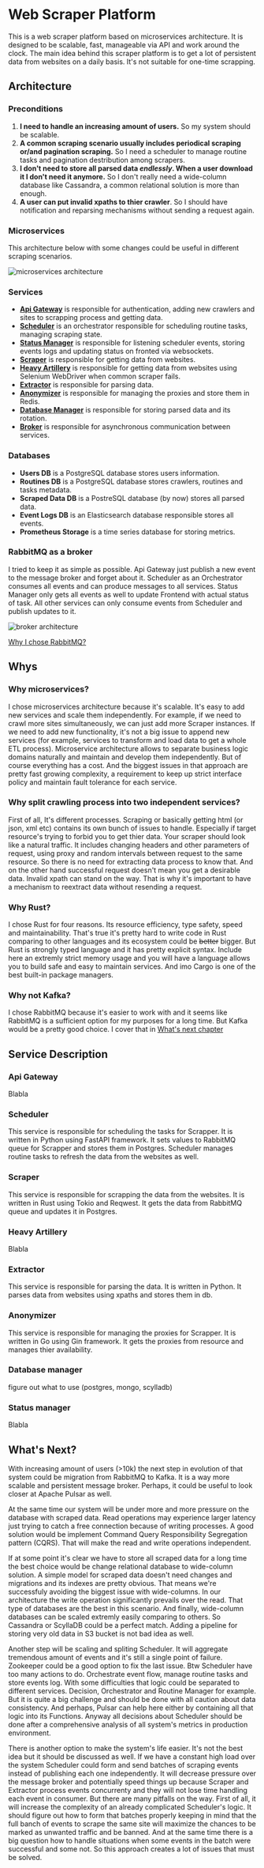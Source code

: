 # Web Scraper Platform

This is a web scraper platform based on microservices architecture. It is designed to be scalable, fast, manageable via API and work around the clock. The main idea behind this scraper platform is to get a lot of persistent data from websites on a daily basis. It's not suitable for one-time scrapping.

## Architecture

### Preconditions

1. **I need to handle an increasing amount of users.** So my system should be scalable.
2. **A common scraping scenario usually includes periodical scraping or/and pagination scraping.** So I need a scheduler to manage routine tasks and pagination destribution among scrapers.
3. **I don't need to store all parsed data _endlessly_. When a user download it I don't need it anymore.** So I don't really need a wide-column database like Cassandra, a common relational solution is more than enough.
4. **A user can put invalid xpaths to thier crawler**. So I should have notification and reparsing mechanisms without sending a request again.

### Microservices

This architecture below with some changes could be useful in different scraping scenarios.

![microservices architecture](/utils/microservices_architecture.png)

### Services

- [**Api Gateway**](#api-gateway) is responsible for authentication, adding new crawlers and sites to scrapping process and getting data.
- [**Scheduler**](#scheduler) is an orchestrator responsible for scheduling routine tasks, managing scraping state.
- [**Status Manager**](#status-manager) is responsible for listening scheduler events, storing events logs and updating status on fronted via websockets.
- [**Scraper**](#scraper) is responsible for getting data from websites.
- [**Heavy Artillery**](#heavy-artillery) is responsible for getting data from websites using Selenium WebDriver when common scraper fails.
- [**Extractor**](#extractor) is responsible for parsing data.
- [**Anonymizer**](#anonymizer) is responsible for managing the proxies and store them in Redis.
- [**Database Manager**](#database-manager) is responsible for storing parsed data and its rotation.
- [**Broker**](#rabbitmq-as-a-broker) is responsible for asynchronous communication between services.

### Databases

- **Users DB** is a PostgreSQL database stores users information.
- **Routines DB** is a PostgreSQL database stores crawlers, routines and tasks metadata.
- **Scraped Data DB** is a PostreSQL database (by now) stores all parsed data.
- **Event Logs DB** is an Elasticsearch database responsible stores all events.
- **Prometheus Storage** is a time series database for storing metrics.

### RabbitMQ as a broker

I tried to keep it as simple as possible. Api Gateway just publish a new event to the message broker and forget about it. Scheduler as an Orchestrator consumes all events and can produce messages to all services. Status Manager only gets all events as well to update Frontend with actual status of task. All other services can only consume events from Scheduler and publish updates to it.

![broker architecture](/utils/rabbit_architecture.png)

[Why I chose RabbitMQ?](#why-not-kafka)

## Whys

### Why microservices?

I chose microservices architecture because it's scalable. It's easy to add new services and scale them independently. For example, if we need to crawl more sites simultaneously, we can just add more Scraper instances. If we need to add new functionality, it's not a big issue to append new services (for example, services to transform and load data to get a whole ETL process). Microservice architecture allows to separate business logic domains naturally and maintain and develop them independently. But of course everything has a cost. And the biggest issues in that approach are pretty fast growing complexity, a requirement to keep up strict interface policy and maintain fault tolerance for each service.

### Why split crawling process into two independent services?

First of all, It's different processes. Scraping or basically getting html (or json, xml etc) contains its own bunch of issues to handle. Especially if target resource's trying to forbid you to get thier data. Your scraper should look like a natural traffic. It includes changing headers and other parameters of request, using proxy and random intervals between request to the same resource. So there is no need for extracting data process to know that. And on the other hand successful request doesn't mean you get a desirable data. Invalid xpath can stand on the way. That is why it's important to have a mechanism to reextract data without resending a request.

### Why Rust?

I chose Rust for four reasons. Its resource efficiency, type safety, speed and maintainability. That's true it's pretty hard to write code in Rust comparing to other languages and its ecosystem could be ~~better~~ bigger. But Rust is strongly typed language and it has pretty explicit syntax. Include here an extremly strict memory usage and you will have a language allows you to build safe and easy to maintain services. And imo Cargo is one of the best built-in package managers.

### Why not Kafka?

I chose RabbitMQ because it's easier to work with and it seems like RabbitMQ is a sufficient option for my purposes for a long time. But Kafka would be a pretty good choice. I cover that in [What's next chapter](#whats-next)

## Service Description

### Api Gateway

Blabla

### Scheduler

This service is responsible for scheduling the tasks for Scrapper. It is written in Python using FastAPI framework. It sets values to RabbitMQ queue for Scrapper and stores them in Postgres. Scheduler manages routine tasks to refresh the data from the websites as well.

### Scraper

This service is responsible for scrapping the data from the websites. It is written in Rust using Tokio and Reqwest. It gets the data from RabbitMQ queue and updates it in Postgres.

### Heavy Artillery

Blabla

### Extractor

This service is responsible for parsing the data. It is written in Python. It parses data from websites using xpaths and stores them in db.

### Anonymizer

This service is responsible for managing the proxies for Scrapper. It is written in Go using Gin framework. It gets the proxies from resource and manages thier availability.

### Database manager

figure out what to use (postgres, mongo, scylladb)

### Status manager

Blabla

## What's Next?

With increasing amount of users (>10k) the next step in evolution of that system could be migration from RabbitMQ to Kafka. It is a way more scalable and persistent message broker. Perhaps, it could be useful to look closer at Apache Pulsar as well.

At the same time our system will be under more and more pressure on the database with scraped data. Read operations may experience larger latency just trying to catch a free connection because of writing processes. A good solution would be implement Command Query Responsibility Segregation pattern (CQRS). That will make the read and write operations independent.

If at some point it's clear we have to store all scraped data for a long time the best choice would be change relational database to wide-column solution. A simple model for scraped data doesn't need changes and migrations and its indexes are pretty obvious. That means we're successfuly avoiding the biggest issue with wide-columns. In our architecture the write operation significantly prevails over the read. That type of databases are the best in this scenario. And finally, wide-column databases can be scaled extremly easily comparing to others. So Cassandra or ScyllaDB could be a perfect match. Adding a pipeline for storing very old data in S3 bucket is not bad idea as well.

Another step will be scaling and spliting Scheduler. It will aggregate tremendous amount of events and it's still a single point of failure. Zookeeper could be a good option to fix the last issue. Btw Scheduler have too many actions to do. Orchestrate event flow, manage routine tasks and store events log. With some difficulties that logic could be separated to different services. Decision, Orchestrator and Routine Manager for example. But it is quite a big challenge and should be done with all caution about data consistency. And perhaps, Pulsar can help here either by containing all that logic into its Functions. Anyway all decisions about Scheduler should be done after a comprehensive analysis of all system's metrics in production environment.

There is another option to make the system's life easier. It's not the best idea but it should be discussed as well. If we have a constant high load over the system Scheduler could form and send batches of scraping events instead of publishing each one independently. It will decrease pressure over the message broker and potentially speed things up because Scraper and Extractor process events concurrenty and they will not lose time handling each event in consumer. But there are many pitfalls on the way. First of all, it will increase the complexity of an already complicated Scheduler's logic. It should figure out how to form that batches properly keeping in mind that the full banch of events to scrape the same site will maximize the chances to be marked as unwanted traffic and be banned. And at the same time there is a big question how to handle situations when some events in the batch were successful and some not. So this approach creates a lot of issues that must be solved.
